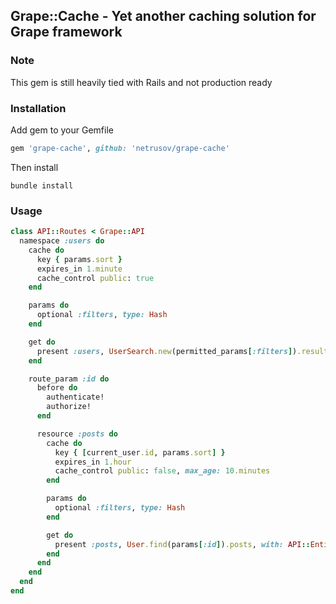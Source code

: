 ## Grape::Cache - Yet another caching solution for Grape framework

### Note

This gem is still heavily tied with Rails and not production ready

### Installation

Add gem to your Gemfile

```ruby
gem 'grape-cache', github: 'netrusov/grape-cache'
```

Then install

```
bundle install
```

### Usage

```ruby
class API::Routes < Grape::API
  namespace :users do
    cache do
      key { params.sort }
      expires_in 1.minute
      cache_control public: true
    end

    params do
      optional :filters, type: Hash
    end

    get do
      present :users, UserSearch.new(permitted_params[:filters]).result, with: API::Entities::User
    end

    route_param :id do
      before do
        authenticate!
        authorize!
      end

      resource :posts do
        cache do
          key { [current_user.id, params.sort] }
          expires_in 1.hour
          cache_control public: false, max_age: 10.minutes
        end

        params do
          optional :filters, type: Hash
        end

        get do
          present :posts, User.find(params[:id]).posts, with: API::Entities::Post
        end
      end
    end
  end
end
```
